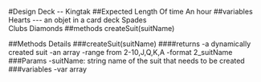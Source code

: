 #Design Deck -- Kingtak
##Expected Length Of time 
    An hour 
##variables
    Hearts --- an objet in a card deck
    Spades  
    Clubs
    Diamonds
##methods
    createSuit(suitName)

##Methods Details 
###createSuit(suitName)
####returns
    -a dynamically created suit
    -an array
    -range from 2-10,J,Q,K,A
    -format 2_suitName
###Params
    -suitName: string name of the suit that needs to be created
###variables 
    -var array 
    
